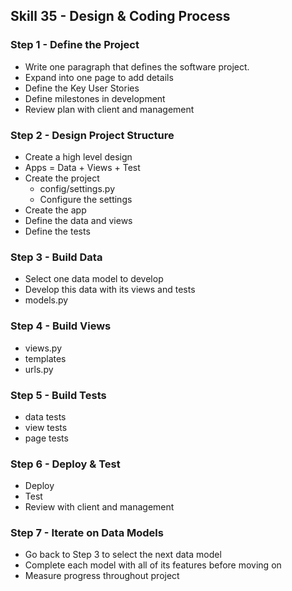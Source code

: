 ## Skill 35 - Design & Coding Process

### Step 1 - Define the Project

* Write one paragraph that defines the software project.
* Expand into one page to add details
* Define the Key User Stories
* Define milestones in development
* Review plan with client and management


### Step 2 - Design Project Structure

* Create a high level design
* Apps = Data + Views + Test
* Create the project
    * config/settings.py
    * Configure the settings 
* Create the app
* Define the data and views
* Define the tests


### Step 3 - Build Data

* Select one data model to develop
* Develop this data with its views and tests
* models.py

### Step 4 - Build Views

* views.py
* templates
* urls.py


### Step 5 - Build Tests

* data tests
* view tests
* page tests


### Step 6 - Deploy & Test

* Deploy
* Test
* Review with client and management


### Step 7 - Iterate on Data Models

* Go back to Step 3 to select the next data model
* Complete each model with all of its features before moving on
* Measure progress throughout project

